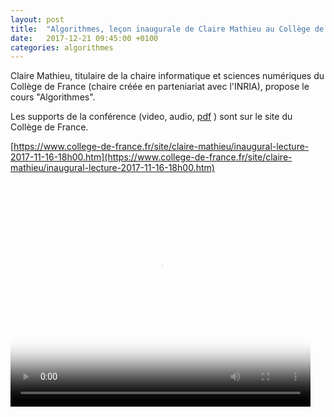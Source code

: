 ```yaml
---
layout: post
title:  "Algorithmes, leçon inaugurale de Claire Mathieu au Collège de France"
date:   2017-12-21 09:45:00 +0100
categories: algorithmes
---
```

Claire Mathieu, titulaire de la chaire informatique et sciences numériques du Collège de France (chaire créée en parteniariat avec l'INRIA), propose le cours "Algorithmes". 

Les supports de la conférence (video, audio, [pdf](https://www.college-de-france.fr/media/claire-mathieu/UPL1874579932732877547_claire_mathieu_LI2017.pdf) ) sont sur le site du Collège de France.

[https://www.college-de-france.fr/site/claire-mathieu/inaugural-lecture-2017-11-16-18h00.htm](https://www.college-de-france.fr/site/claire-mathieu/inaugural-lecture-2017-11-16-18h00.htm)



<video controls="controls" width="480" height="360" preload="auto" poster="http://www.college-de-france.fr//images/interface/video-default-480x360.png"> 
  <source type="video/mp4" src="http://www.college-de-france.fr/video/claire-mathieu/2017/li-mathieu-20171116.mp4"></source>
  <p>Your browser does not support the video element.</p>
</video>